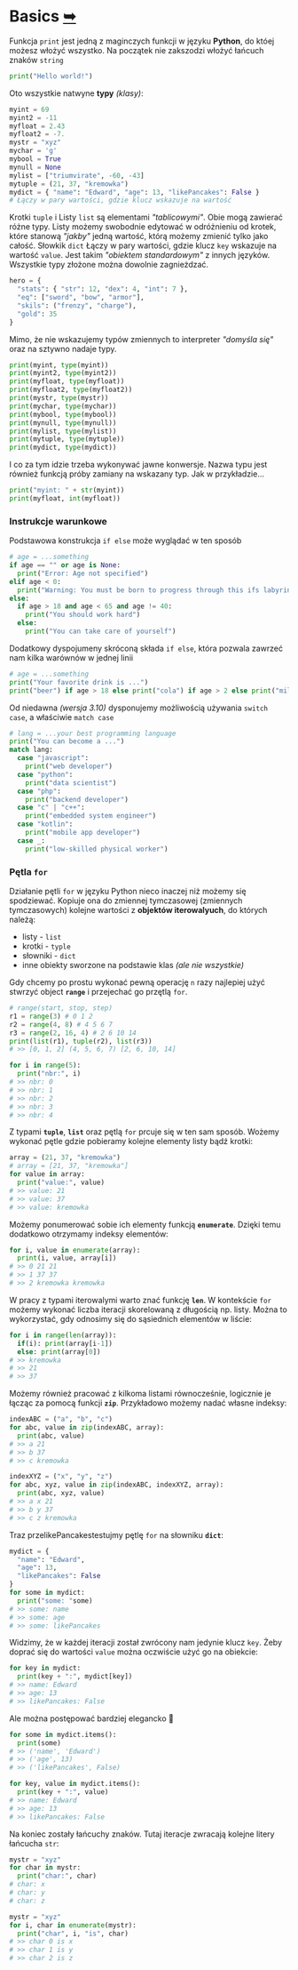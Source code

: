 # Basics [➥](./readme.md)

Funkcja `print` jest jedną z maginczych funkcji w języku **Python**, do któej możesz włożyć wszystko.
Na początek nie zakszodzi włożyć łańcuch znaków `string`

```py
print("Hello world!")
```

Oto wszystkie natwyne **typy** _(klasy)_:

```py
myint = 69
myint2 = -11
myfloat = 2.43
myfloat2 = -7.
mystr = "xyz"
mychar = 'g'
mybool = True
mynull = None
mylist = ["triumvirate", -60, -43]
mytuple = (21, 37, "kremowka")
mydict = { "name": "Edward", "age": 13, "likePancakes": False }
# Łączy w pary wartości, gdzie klucz wskazuje na wartość
```

Krotki `tuple` i Listy `list` są elementami _"tablicowymi"_. Obie mogą zawierać różne typy. Listy możemy  swobodnie edytować w odróżnieniu od krotek, które stanową _"jakby"_ jedną wartość, którą możemy zmienić tylko jako całość. Słowkik `dict` Łączy w pary wartości, gdzie klucz `key` wskazuje na wartość `value`. Jest takim _"obiektem standardowym"_ z innych języków. Wszystkie typy złożone można dowolnie zagnieżdzać.

```py
hero = {
  "stats": { "str": 12, "dex": 4, "int": 7 },
  "eq": ["sword", "bow", "armor"],
  "skils": ("frenzy", "charge"),
  "gold": 35
}
```

Mimo, że nie wskazujemy typów zmiennych to interpreter _"domyśla się"_ oraz na sztywno nadaje typy.

```py
print(myint, type(myint))
print(myint2, type(myint2))
print(myfloat, type(myfloat))
print(myfloat2, type(myfloat2))
print(mystr, type(mystr))
print(mychar, type(mychar))
print(mybool, type(mybool))
print(mynull, type(mynull))
print(mylist, type(mylist))
print(mytuple, type(mytuple))
print(mydict, type(mydict))
```

I co za tym idzie trzeba wykonywać jawne konwersje. Nazwa typu jest również funkcją próby zamiany na wskazany typ. Jak w przykładzie...

```py
print("myint: " + str(myint))
print(myfloat, int(myfloat))
```

### Instrukcje warunkowe

Podstawowa konstrukcja `if else` może wyglądać w ten sposób

```py
# age = ...something
if age == "" or age is None:
  print("Error: Age not specified")
elif age < 0:
  print("Warning: You must be born to progress through this ifs labyrinth")
else:
  if age > 18 and age < 65 and age != 40:
    print("You should work hard")
  else:
    print("You can take care of yourself")
```

Dodatkowy dyspojumeny skróconą składa `if else`, która pozwala zawrzeć nam kilka warównów w jednej linii

```py
# age = ...something
print("Your favorite drink is ...")
print("beer") if age > 18 else print("cola") if age > 2 else print("milk")
```

Od niedawna _(wersja 3.10)_ dysponujemy możliwością używania `switch case`, a właściwie `match case`

```py
# lang = ...your best programming language
print("You can become a ...")
match lang:
  case "javascript":
    print("web developer")
  case "python":
    print("data scientist")
  case "php":
    print("backend developer")
  case "c" | "c++":
    print("embedded system engineer")
  case "kotlin":
    print("mobile app developer")
  case _:
    print("low-skilled physical worker")
```

### Pętla `for`

Działanie pętli `for` w języku Python nieco inaczej niż możemy się spodziewać. Kopiuje ona do zmiennej tymczasowej (zmiennych tymczasowych) kolejne wartości z **objektów iterowalyuch**, do których należą:

- listy - `list`
- krotki - `typle`
- słowniki - `dict`
- inne obiekty sworzone na podstawie klas _(ale nie wszystkie)_

Gdy chcemy po prostu wykonać pewną operację `n` razy najlepiej użyć stwrzyć object **`range`** i przejechać go przętlą `for`.

```py
# range(start, stop, step)
r1 = range(3) # 0 1 2
r2 = range(4, 8) # 4 5 6 7
r3 = range(2, 16, 4) # 2 6 10 14
print(list(r1), tuple(r2), list(r3))
# >> [0, 1, 2] (4, 5, 6, 7) [2, 6, 10, 14]
```

```py
for i in range(5):
  print("nbr:", i)
# >> nbr: 0
# >> nbr: 1
# >> nbr: 2
# >> nbr: 3
# >> nbr: 4
```

Z typami **`tuple`**, **`list`** oraz pętlą `for` prcuje się w ten sam sposób. Wożemy wykonać pętle gdzie pobieramy kolejne elementy listy bądź krotki:

```py
array = (21, 37, "kremowka")
# array = [21, 37, "kremowka"]
for value in array:
  print("value:", value)
# >> value: 21
# >> value: 37
# >> value: kremowka
```

Możemy ponumerować sobie ich elementy funkcją **`enumerate`**. Dzięki temu dodatkowo otrzymamy indeksy elementów:

```py
for i, value in enumerate(array):
  print(i, value, array[i])
# >> 0 21 21
# >> 1 37 37
# >> 2 kremowka kremowka
```

W pracy z typami iterowalymi warto znać funkcję **`len`**. 
W kontekście `for` możemy wykonać liczba iteracji skorelowaną z długością np. listy. Można to wykorzystać, gdy odnosimy się do sąsiednich elementów w liście:

```py
for i in range(len(array)):
  if(i): print(array[i-1])
  else: print(array[0])
# >> kremowka
# >> 21
# >> 37
```

Możemy również pracować z kilkoma listami równocześnie, logicznie je łącząc za pomocą funkcji **`zip`**. Przykładowo możemy nadać własne indeksy:

```py
indexABC = ("a", "b", "c")
for abc, value in zip(indexABC, array):
  print(abc, value)
# >> a 21
# >> b 37
# >> c kremowka
```

```py
indexXYZ = ("x", "y", "z")
for abc, xyz, value in zip(indexABC, indexXYZ, array):
  print(abc, xyz, value)
# >> a x 21
# >> b y 37
# >> c z kremowka
```

Traz przelikePancakestestujmy pętlę `for` na słowniku **`dict`**:

```py
mydict = {
  "name": "Edward",
  "age": 13,
  "likePancakes": False
}
for some in mydict:
  print("some: "some)
# >> some: name
# >> some: age
# >> some: likePancakes
```

Widzimy, że w każdej iteracji został zwrócony nam jedynie klucz `key`. Żeby doprać się do wartości `value` można oczwiście użyć go na obiekcie: 

```py
for key in mydict:
  print(key + ":", mydict[key])
# >> name: Edward
# >> age: 13
# >> likePancakes: False
```

Ale można postępować bardziej elegancko 🧐

```py
for some in mydict.items():
  print(some)
# >> ('name', 'Edward')
# >> ('age', 13)
# >> ('likePancakes', False)

for key, value in mydict.items():
  print(key + ":", value)
# >> name: Edward
# >> age: 13
# >> likePancakes: False
```

Na koniec zostały łańcuchy znaków. Tutaj iteracje zwracają kolejne litery łańcucha `str`:

```py
mystr = "xyz"
for char in mystr:
  print("char:", char)
# char: x
# char: y
# char: z

mystr = "xyz"
for i, char in enumerate(mystr):
  print("char", i, "is", char)
# >> char 0 is x
# >> char 1 is y
# >> char 2 is z
```